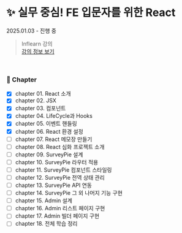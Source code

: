 # ✨ 실무 중심! FE 입문자를 위한 React

2025.01.03 - 진행 중

> Inflearn 강의  
> [강의 정보 보기](https://www.inflearn.com/course/%EB%A6%AC%EC%95%A1%ED%8A%B8-%EC%8B%A4%EB%AC%B4%EC%84%9C%EB%B9%84%EC%8A%A4-%EC%A0%9C%EC%9E%91%ED%95%98%EA%B8%B0)

<br>

### 🌱 Chapter

- [x] chapter 01. React 소개
- [x] chapter 02. JSX
- [x] chapter 03. 컴포넌트
- [x] chapter 04. LifeCycle과 Hooks
- [x] chapter 05. 이벤트 핸들링
- [x] chapter 06. React 환경 설정
- [ ] chapter 07. React 메모장 만들기
- [ ] chapter 08. React 심화 프로젝트 소개
- [ ] chapter 09. SurveyPie 설계
- [ ] chapter 10. SurveyPie 라우터 적용
- [ ] chapter 11. SurveyPie 컴포넌트 스타일링
- [ ] chapter 12. SurveyPie 전역 상태 관리
- [ ] chapter 13. SurveyPie API 연동
- [ ] chapter 14. SurveyPie 그 외 나머지 기능 구현
- [ ] chapter 15. Admin 설계
- [ ] chapter 16. Admin 리스트 페이지 구현
- [ ] chapter 17. Admin 빌더 페이지 구현
- [ ] chapter 18. 전체 학습 정리
